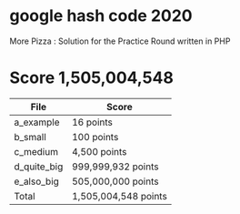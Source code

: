 # google hash code 2020
More Pizza : Solution for the Practice Round written in PHP

# Score 1,505,004,548

| File  | Score |
| ------------- | ------------- |
| a_example |	16 points |
| b_small |	100 points |
| c_medium | 4,500 points |
| d_quite_big	| 999,999,932 points |
| e_also_big | 505,000,000 points |
| Total |	1,505,004,548 points |
